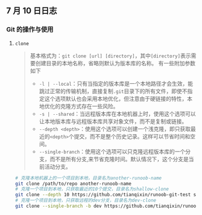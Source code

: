 ## 7 月 10 日日志

### Git 的操作与使用

1. `clone`

   > 基本格式为：`git clone [url] [directory]`，其中`[directory]`表示需要创建目录的本地名称，省略则默认为版本库的名称。
   > 有一些附加参数如下
   >
   > - `-l | --local`：只有当指定的版本库是一个本地路径才会生效，能跳过正常的传输机制，直接复制`.git`目录下的所有文件，即使不指定这个选项默认也会采用本地优化，但注意由于硬链接的特性，本地优化的克隆方式存在一些风险。
   > - `-s | --shared`：当远程版本库在本地机器上时，使用这个选项可以让本地版本库与远程版本库共享对象文件，而不是复制或链接。
   > - `--depth <depth>`：使用这个选项可以创建一个浅克隆，即只获取最近的`<depth>`个提交，而不是整个历史记录。这样可以节省时间和空间。
   > - `--single-branch`：使用这个选项可以只克隆远程版本库的一个分支，而不是所有分支,来节省克隆时间。默认情况下，这个分支是当前活动分支。

   ```bash
   # 克隆本地机器上的一个项目到本地，目录名为another-runoob-name
   git clone /path/to/repo another-runoob-name
   # 克隆一个项目到本地，只获取最近的10个提交，目录名为shallow-clone
   git clone --depth 10 https://github.com/tianqixin/runoob-git-test shallow-clone
   # 克隆一个项目到本地，只获取远程的dev分支，目录名为dev-clone
   git clone --single-branch -b dev https://github.com/tianqixin/runoob-git-test dev-clone
   ```
